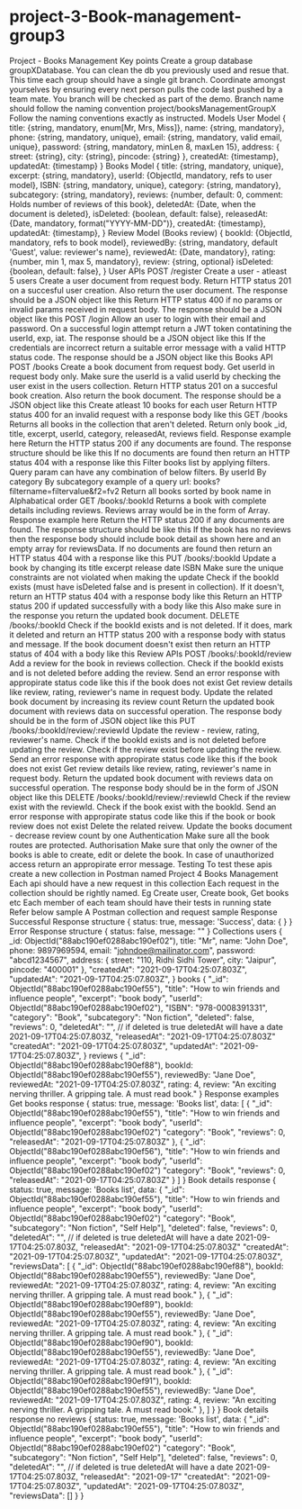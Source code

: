 # project-3-Book-management-group3
Project - Books Management Key points Create a group database groupXDatabase. You can clean the db you previously used and resue that. This time each group should have a single git branch. Coordinate amongst yourselves by ensuring every next person pulls the code last pushed by a team mate. You branch will be checked as part of the demo. Branch name should follow the naming convention project/booksManagementGroupX Follow the naming conventions exactly as instructed. Models User Model {    title: {string, mandatory, enum[Mr, Mrs, Miss]},   name: {string, mandatory},   phone: {string, mandatory, unique},   email: {string, mandatory, valid email, unique},    password: {string, mandatory, minLen 8, maxLen 15},   address: {     street: {string},     city: {string},     pincode: {string}   },   createdAt: {timestamp},   updatedAt: {timestamp} } Books Model {    title: {string, mandatory, unique},   excerpt: {string, mandatory},    userId: {ObjectId, mandatory, refs to user model},   ISBN: {string, mandatory, unique},   category: {string, mandatory},   subcategory: {string, mandatory},   reviews: {number, default: 0, comment: Holds number of reviews of this book},   deletedAt: {Date, when the document is deleted},    isDeleted: {boolean, default: false},   releasedAt: {Date, mandatory, format("YYYY-MM-DD")},   createdAt: {timestamp},   updatedAt: {timestamp}, } Review Model (Books review) {   bookId: {ObjectId, mandatory, refs to book model},   reviewedBy: {string, mandatory, default 'Guest', value: reviewer's name},   reviewedAt: {Date, mandatory},   rating: {number, min 1, max 5, mandatory},   review: {string, optional}   isDeleted: {boolean, default: false}, } User APIs POST /register Create a user - atleast 5 users Create a user document from request body. Return HTTP status 201 on a succesful user creation. Also return the user document. The response should be a JSON object like this Return HTTP status 400 if no params or invalid params received in request body. The response should be a JSON object like this POST /login Allow an user to login with their email and password. On a successful login attempt return a JWT token contatining the userId, exp, iat. The response should be a JSON object like this If the credentials are incorrect return a suitable error message with a valid HTTP status code. The response should be a JSON object like this Books API POST /books Create a book document from request body. Get userId in request body only. Make sure the userId is a valid userId by checking the user exist in the users collection. Return HTTP status 201 on a succesful book creation. Also return the book document. The response should be a JSON object like this Create atleast 10 books for each user Return HTTP status 400 for an invalid request with a response body like this GET /books Returns all books in the collection that aren't deleted. Return only book _id, title, excerpt, userId, category, releasedAt, reviews field. Response example here Return the HTTP status 200 if any documents are found. The response structure should be like this If no documents are found then return an HTTP status 404 with a response like this Filter books list by applying filters. Query param can have any combination of below filters. By userId By category By subcategory example of a query url: books?filtername=filtervalue&amp;f2=fv2 Return all books sorted by book name in Alphabatical order GET /books/:bookId Returns a book with complete details including reviews. Reviews array would be in the form of Array. Response example here Return the HTTP status 200 if any documents are found. The response structure should be like this If the book has no reviews then the response body should include book detail as shown here and an empty array for reviewsData. If no documents are found then return an HTTP status 404 with a response like this PUT /books/:bookId Update a book by changing its title excerpt release date ISBN Make sure the unique constraints are not violated when making the update Check if the bookId exists (must have isDeleted false and is present in collection). If it doesn't, return an HTTP status 404 with a response body like this Return an HTTP status 200 if updated successfully with a body like this Also make sure in the response you return the updated book document. DELETE /books/:bookId Check if the bookId exists and is not deleted. If it does, mark it deleted and return an HTTP status 200 with a response body with status and message. If the book document doesn't exist then return an HTTP status of 404 with a body like this Review APIs POST /books/:bookId/review Add a review for the book in reviews collection. Check if the bookId exists and is not deleted before adding the review. Send an error response with appropirate status code like this if the book does not exist Get review details like review, rating, reviewer's name in request body. Update the related book document by increasing its review count Return the updated book document with reviews data on successful operation. The response body should be in the form of JSON object like this PUT /books/:bookId/review/:reviewId Update the review - review, rating, reviewer's name. Check if the bookId exists and is not deleted before updating the review. Check if the review exist before updating the review. Send an error response with appropirate status code like this if the book does not exist Get review details like review, rating, reviewer's name in request body. Return the updated book document with reviews data on successful operation. The response body should be in the form of JSON object like this DELETE /books/:bookId/review/:reviewId Check if the review exist with the reviewId. Check if the book exist with the bookId. Send an error response with appropirate status code like this if the book or book review does not exist Delete the related reivew. Update the books document - decrease review count by one Authentication Make sure all the book routes are protected. Authorisation Make sure that only the owner of the books is able to create, edit or delete the book. In case of unauthorized access return an appropirate error message. Testing To test these apis create a new collection in Postman named Project 4 Books Management Each api should have a new request in this collection Each request in the collection should be rightly named. Eg Create user, Create book, Get books etc Each member of each team should have their tests in running state Refer below sample A Postman collection and request sample  Response Successful Response structure {   status: true,   message: 'Success',   data: {    } } Error Response structure {   status: false,   message: "" } Collections users {   _id: ObjectId("88abc190ef0288abc190ef02"),   title: "Mr",   name: "John Doe",   phone: 9897969594,   email: "johndoe@mailinator.com",    password: "abcd1234567",   address: {     street: "110, Ridhi Sidhi Tower",     city: "Jaipur",     pincode: "400001"   },   "createdAt": "2021-09-17T04:25:07.803Z",   "updatedAt": "2021-09-17T04:25:07.803Z", } books {   "_id": ObjectId("88abc190ef0288abc190ef55"),   "title": "How to win friends and influence people",   "excerpt": "book body",   "userId": ObjectId("88abc190ef0288abc190ef02"),   "ISBN": "978-0008391331",   "category": "Book",   "subcategory": "Non fiction",   "deleted": false,   "reviews": 0,   "deletedAt": "", // if deleted is true deletedAt will have a date 2021-09-17T04:25:07.803Z,   "releasedAt": "2021-09-17T04:25:07.803Z"   "createdAt": "2021-09-17T04:25:07.803Z",   "updatedAt": "2021-09-17T04:25:07.803Z", } reviews {   "_id": ObjectId("88abc190ef0288abc190ef88"),   bookId: ObjectId("88abc190ef0288abc190ef55"),   reviewedBy: "Jane Doe",   reviewedAt: "2021-09-17T04:25:07.803Z",   rating: 4,   review: "An exciting nerving thriller. A gripping tale. A must read book." } Response examples Get books response {   status: true,   message: 'Books list',   data: [     {       "_id": ObjectId("88abc190ef0288abc190ef55"),       "title": "How to win friends and influence people",       "excerpt": "book body",       "userId": ObjectId("88abc190ef0288abc190ef02")       "category": "Book",       "reviews": 0,       "releasedAt": "2021-09-17T04:25:07.803Z"     },     {       "_id": ObjectId("88abc190ef0288abc190ef56"),       "title": "How to win friends and influence people",       "excerpt": "book body",       "userId": ObjectId("88abc190ef0288abc190ef02")       "category": "Book",       "reviews": 0,       "releasedAt": "2021-09-17T04:25:07.803Z"     }   ] } Book details response {   status: true,   message: 'Books list',   data: {     "_id": ObjectId("88abc190ef0288abc190ef55"),     "title": "How to win friends and influence people",     "excerpt": "book body",     "userId": ObjectId("88abc190ef0288abc190ef02")     "category": "Book",     "subcategory": "Non fiction", "Self Help"],     "deleted": false,     "reviews": 0,     "deletedAt": "", // if deleted is true deletedAt will have a date 2021-09-17T04:25:07.803Z,     "releasedAt": "2021-09-17T04:25:07.803Z"     "createdAt": "2021-09-17T04:25:07.803Z",     "updatedAt": "2021-09-17T04:25:07.803Z",     "reviewsData": [       {         "_id": ObjectId("88abc190ef0288abc190ef88"),         bookId: ObjectId("88abc190ef0288abc190ef55"),         reviewedBy: "Jane Doe",         reviewedAt: "2021-09-17T04:25:07.803Z",         rating: 4,         review: "An exciting nerving thriller. A gripping tale. A must read book."       },       {         "_id": ObjectId("88abc190ef0288abc190ef89"),         bookId: ObjectId("88abc190ef0288abc190ef55"),         reviewedBy: "Jane Doe",         reviewedAt: "2021-09-17T04:25:07.803Z",         rating: 4,         review: "An exciting nerving thriller. A gripping tale. A must read book."       },       {         "_id": ObjectId("88abc190ef0288abc190ef90"),         bookId: ObjectId("88abc190ef0288abc190ef55"),         reviewedBy: "Jane Doe",         reviewedAt: "2021-09-17T04:25:07.803Z",         rating: 4,         review: "An exciting nerving thriller. A gripping tale. A must read book."       },       {         "_id": ObjectId("88abc190ef0288abc190ef91"),         bookId: ObjectId("88abc190ef0288abc190ef55"),         reviewedBy: "Jane Doe",         reviewedAt: "2021-09-17T04:25:07.803Z",         rating: 4,         review: "An exciting nerving thriller. A gripping tale. A must read book."       },      ]   } } Book details response no reviews {   status: true,   message: 'Books list',   data: {     "_id": ObjectId("88abc190ef0288abc190ef55"),     "title": "How to win friends and influence people",     "excerpt": "book body",     "userId": ObjectId("88abc190ef0288abc190ef02")     "category": "Book",     "subcategory": "Non fiction", "Self Help"],     "deleted": false,     "reviews": 0,     "deletedAt": "", // if deleted is true deletedAt will have a date 2021-09-17T04:25:07.803Z,     "releasedAt": "2021-09-17"     "createdAt": "2021-09-17T04:25:07.803Z",     "updatedAt": "2021-09-17T04:25:07.803Z",     "reviewsData": []   } }
